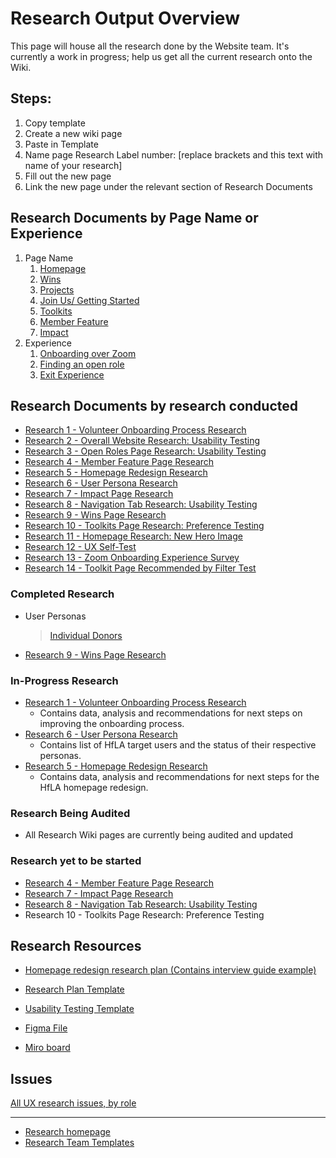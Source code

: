 
#  Research Output Overview
This page will house all the research done by the Website team. It's currently a work in progress; help us get all the current research onto the Wiki.

## Steps:
1. Copy template
2. Create a new wiki page
3. Paste in Template
4. Name page Research Label number: [replace brackets and this text with name of your research]
5. Fill out the new page
6. Link the new page under the relevant section of Research Documents

## Research Documents by Page Name or Experience
1. Page Name
   1. [Homepage](https://github.com/hackforla/website/wiki/Homepage-Assets)
   1. [Wins](https://github.com/hackforla/website/wiki/Wins-Page-Assets)
   1. [Projects](https://github.com/hackforla/website/wiki/Projects-Page-Assets)
   1. [Join Us/ Getting Started](https://github.com/hackforla/website/wiki/research:-page:-join-us)
   1. [Toolkits](https://github.com/hackforla/website/wiki/Toolkits-Page-Assets)
   1. [Member Feature](https://github.com/hackforla/website/wiki/Member-Feature-Page-Assets)
   1. [Impact](https://github.com/hackforla/website/wiki/Impact-Page-Assets)
1. Experience
   1. [Onboarding over Zoom](https://github.com/hackforla/website/wiki/Onboarding-Experience)
   1. [Finding an open role](https://github.com/hackforla/website/wiki/Finding-New-Role-Experience)
   1. [Exit Experience](https://github.com/hackforla/website/wiki/Exit-Experience)






## Research Documents by research conducted
* [Research 1 - Volunteer Onboarding Process Research ](https://github.com/hackforla/website/wiki/Research-1:Volunteer-Onboarding-Process-Research) 
* [Research 2 - Overall Website Research: Usability Testing ](https://github.com/hackforla/website/wiki/Research-2-:-Overall-Website-Research-,-Usability-Testing)
* [Research 3 - Open Roles Page Research: Usability Testing](https://github.com/hackforla/website/wiki/Research-3-:-Open-Roles-Page-Research)
* [Research 4 - Member Feature Page Research](https://github.com/hackforla/website/wiki/Research-4-:-Member-Feature-Page-Research)
* [Research 5 - Homepage Redesign Research](https://github.com/hackforla/website/wiki/Research-5-:-Homepage-Redesign-Research)
* [Research 6 - User Persona Research](https://github.com/hackforla/website/wiki/Research-6-:-User-Persona-Research)
* [Research 7 - Impact Page Research](https://github.com/hackforla/website/wiki/Research-7-:-Impact-Page-Research)
* [Research 8 - Navigation Tab Research: Usability Testing](https://github.com/hackforla/website/wiki/Research-8-:-Navigation-Tab-Research)
* [Research 9 - Wins Page Research](https://github.com/hackforla/website/wiki/Research-9-:-Wins-Page-Research)
* [Research 10 - Toolkits Page Research: Preference Testing](https://github.com/hackforla/website/wiki/Research-10---Toolkits-Page-Research:-Preference-Testing)
* [Research 11 - Homepage Research: New Hero Image](https://github.com/hackforla/website/wiki/Research-11---Homepage-Research:-New-Hero-Image)
* [Research 12 - UX Self-Test](https://github.com/hackforla/website/wiki/Research-12---UX-Self-Test)
* [Research 13 - Zoom Onboarding Experience Survey](https://github.com/hackforla/website/wiki/Research-13:-Zoom-Onboarding-Experience-Survey)
* [Research 14 - Toolkit Page Recommended by Filter Test](https://github.com/hackforla/website/wiki/Toolkit-Page-Recommended-by-Filter-Usability-Test)


### Completed Research
-  User Personas
     > [Individual Donors](https://github.com/hackforla/website/wiki/Donor-Research) 
- [Research 9 - Wins Page Research](https://github.com/hackforla/website/wiki/Research-9-:-Wins-Page-Research)

### In-Progress Research
- [Research 1 - Volunteer Onboarding Process Research](https://github.com/hackforla/website/wiki/Research-1:Volunteer-Onboarding-Process-Research)
  - Contains data, analysis and recommendations for next steps on improving the onboarding process.
- [Research 6 - User Persona Research](https://github.com/hackforla/website/wiki/Research-6-:-User-Persona-Research)
  - Contains list of HfLA target users and the status of their respective personas.
- [Research 5 - Homepage Redesign Research](https://github.com/hackforla/website/wiki/Research-5-:-Homepage-Redesign-Research)
  - Contains data, analysis and recommendations for next steps for the HfLA homepage redesign.

### Research Being Audited
- All Research Wiki pages are currently being audited and updated


### Research yet to be started
- [Research 4 - Member Feature Page Research](https://github.com/hackforla/website/wiki/Research-4-:-Member-Feature-Page-Research)
- [Research 7 - Impact Page Research](https://github.com/hackforla/website/wiki/Research-7-:-Impact-Page-Research)
- [Research 8 - Navigation Tab Research: Usability Testing](https://github.com/hackforla/website/wiki/Research-8-:-Navigation-Tab-Research)
- Research 10 - Toolkits Page Research: Preference Testing


## Research Resources
* [Homepage redesign research plan (Contains interview guide example)](https://docs.google.com/document/d/1ELtk7H_uubatggRcTO9imHzdheeiPWkDLs3KZepMwh0/edit)

* [Research Plan Template](https://docs.google.com/document/d/1ovSBNVkuizZD2EMOE2w522_x-sOAzQBEheMqfPWmQKk/edit#heading=h.c8tc614ce3iu)

* [Usability Testing Template](https://docs.google.com/document/d/1sxi1VPx1pkMdgRwLjsAOjRY-hHV3IIXejpILW1Pebv8/edit)

* [Figma File](https://www.figma.com/files/team/1066782455571373430/hackforla.org-website?fuid=879938009331310331)

* [Miro board](https://miro.com/app/board/uXjVO8mpdzI=/)

## Issues
[All UX research issues, by role](https://github.com/hackforla/website/wiki/UI-UX-Researcher-Start-page#issues-by-role)


---
- [Research homepage](https://github.com/hackforla/website/wiki/Research)
- [Research Team Templates](https://github.com/hackforla/website/wiki/Research:-Templates)